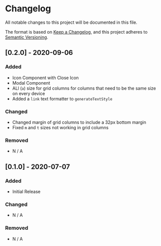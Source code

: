 # Changelog

All notable changes to this project will be documented in this file.

The format is based on [Keep a Changelog](https://keepachangelog.com/en/1.0.0/), and this project
adheres to [Semantic Versioning](https://semver.org/spec/v2.0.0.html).

## [0.2.0] - 2020-09-06

### Added

- Icon Component with Close Icon
- Modal Component
- ALl (`a`) size for grid columns for columns that need to be the same size on every device
- Added a `link` text formatter to `generateTextStyle`

### Changed

- Changed margin of grid columns to include a 32px bottom margin
- Fixed `m` and `t` sizes not working in grid columns

### Removed

- N / A

## [0.1.0] - 2020-07-07

### Added

- Initial Release

### Changed

- N / A

### Removed

- N / A
